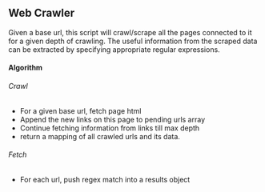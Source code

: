 ## Web Crawler

Given a base url, this script will crawl/scrape all the pages connected to it for a given depth of crawling.
The useful information from the scraped data can be extracted by specifying appropriate regular expressions.

#### Algorithm


###### Crawl

- For a given base url, fetch page html
- Append the new links on this page to pending urls array
- Continue fetching information from links till max depth
- return a mapping of all crawled urls and its data.

###### Fetch
- For each url, push regex match into a results object

